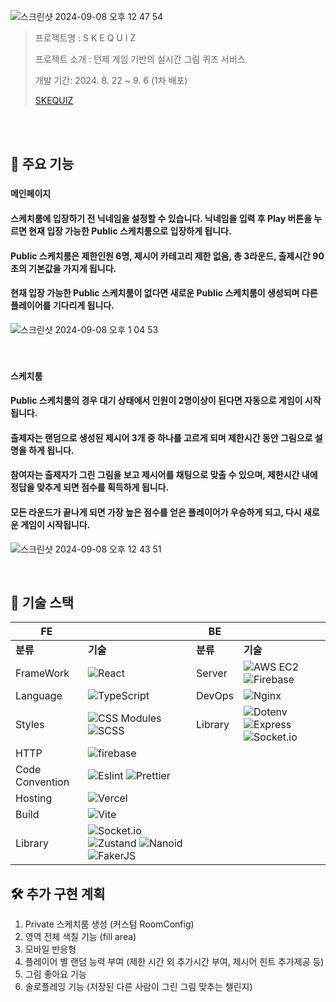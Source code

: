 ![스크린샷 2024-09-08 오후 12 47 54](https://github.com/user-attachments/assets/9894e24e-bb7a-43ff-8ce9-04bfdea4bb7b)



> 프로젝트명 : S K E Q U I Z
>
> 프로젝트 소개 : 턴제 게임 기반의 실시간 그림 퀴즈 서비스
>
> 개발 기간: 2024. 8. 22 ~ 9. 6 (1차 배포)
>
> [SKEQUIZ](https://skequiz.netlify.app/)

<br />
<br />

## 🎯 주요 기능

### `메인페이지`
#### 스케치룸에 입장하기 전 닉네임을 설정할 수 있습니다. 닉네임을 입력 후 Play 버튼을 누르면 현재 입장 가능한 Public 스케치룸으로 입장하게 됩니다.
#### Public 스케치룸은 제한인원 6명, 제시어 카테고리 제한 없음, 총 3라운드, 출제시간 90초의 기본값을 가지게 됩니다.
#### 현재 입장 가능한 Public 스케치룸이 없다면 새로운 Public 스케치룸이 생성되며 다른 플레이어를 기다리게 됩니다.

![스크린샷 2024-09-08 오후 1 04 53](https://github.com/user-attachments/assets/10ef7e40-d4cd-432a-aea3-02a5242176f0)



<br />

### `스케치룸`
#### Public 스케치룸의 경우 대기 상태에서 인원이 2명이상이 된다면 자동으로 게임이 시작됩니다. 
#### 출제자는 랜덤으로 생성된 제시어 3개 중 하나를 고르게 되며 제한시간 동안 그림으로 설명을 하게 됩니다.
#### 참여자는 출제자가 그린 그림을 보고 제시어를 채팅으로 맞출 수 있으며, 제한시간 내에 정답을 맞추게 되면 점수를 획득하게 됩니다.
#### 모든 라운드가 끝나게 되면 가장 높은 점수를 얻은 플레이어가 우승하게 되고, 다시 새로운 게임이 시작됩니다.

![스크린샷 2024-09-08 오후 12 43 51](https://github.com/user-attachments/assets/bbeee593-b68f-48d5-afe1-b0ab9ad0ef28)

<br />


## 🧰 기술 스택


| **FE**    |           | **BE**    |           |
|-----------|-----------|-----------|-----------|
| **분류**  | **기술**  | **분류**  | **기술**  |
| FrameWork | ![React](https://img.shields.io/badge/React-61DAFB?style=for-the-badge&logo=react&logoColor=ffffff) | Server    | ![AWS EC2](https://img.shields.io/badge/AWS%20EC2-FF9900?style=for-the-badge&logo=amazonaws&logoColor=ffffff)  ![Firebase](https://img.shields.io/badge/Firebase-DD2C00?style=for-the-badge&logo=firebase&logoColor=ffffff)|
| Language  | ![TypeScript](https://img.shields.io/badge/typescript-3178C6?style=for-the-badge&logo=typescript&logoColor=ffffff) | DevOps | ![Nginx](https://img.shields.io/badge/Nginx-009639?style=for-the-badge&logo=nginx&logoColor=ffffff) |
| Styles    | ![CSS Modules](https://img.shields.io/badge/CSS%20Modules-4B32C3?style=for-the-badge&logo=CSSModules&logoColor=white) ![SCSS](https://img.shields.io/badge/SCSS-cc6699?style=for-the-badge&logo=Sass&logoColor=white) | Library | ![Dotenv](https://img.shields.io/badge/dotenv-0F9D58?style=for-the-badge&logoColor=ffffff) ![Express](https://img.shields.io/badge/express-000000?style=for-the-badge&logo=express&logoColor=ffffff) ![Socket.io](https://img.shields.io/badge/socket.io-010101?style=for-the-badge&logo=socketio&logoColor=ffffff) |
| HTTP      | <img src="https://img.shields.io/badge/Firebase-DD2C00?style=for-the-badge&logo=firebase&logoColor=ffffff" alt='firebase'> |           |           |
| Code Convention | ![Eslint](https://img.shields.io/badge/Eslint-4B32C3?style=for-the-badge&logo=Eslint&logoColor=white) ![Prettier](https://img.shields.io/badge/Prettier-F7B93E?style=for-the-badge&logo=Prettier&logoColor=white) |           |           |
| Hosting   | ![Vercel](https://img.shields.io/badge/Vercel-000000?style=for-the-badge&logo=Vercel&logoColor=white) |           |           |
| Build     | ![Vite](https://img.shields.io/badge/Vite-646CFF?style=for-the-badge&logo=vite&logoColor=ffffff) |           |           |
| Library   | ![Socket.io](https://img.shields.io/badge/socket.io-010101?style=for-the-badge&logo=socketio&logoColor=ffffff) ![Zustand](https://img.shields.io/badge/Zustand-F0BA47?style=for-the-badge&logoColor=ffffff) ![Nanoid](https://img.shields.io/badge/nanoid-03C75A?style=for-the-badge&logoColor=ffffff) ![FakerJS](https://img.shields.io/badge/fakerJS-F7DF1E?style=for-the-badge&logoColor=ffffff) |           |           |


## 🛠️ 추가 구현 계획

1. Private 스케치룸 생성 (커스텀 RoomConfig)
2. 영역 전체 색칠 기능 (fill area)
3. 모바일 반응형
4. 플레이어 별 랜덤 능력 부여 (제한 시간 외 추가시간 부여, 제시어 힌트 추가제공 등)
5. 그림 좋아요 기능
6. 솔로플레잉 기능 (저장된 다른 사람이 그린 그림 맞추는 챌린지)





